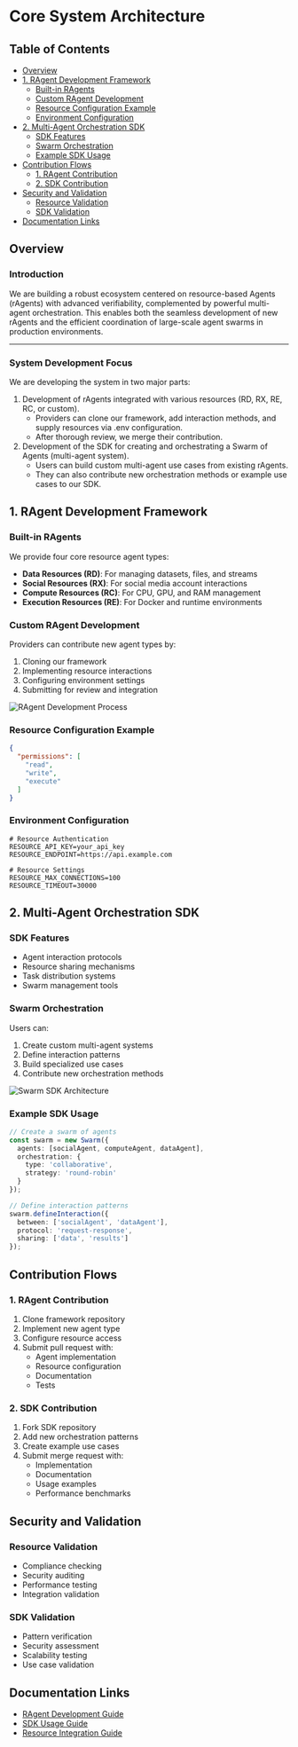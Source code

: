 # Core System Architecture

## Table of Contents
- [Overview](#overview)
- [1. RAgent Development Framework](#1-ragent-development-framework)
  - [Built-in RAgents](#built-in-ragents)
  - [Custom RAgent Development](#custom-ragent-development)
  - [Resource Configuration Example](#resource-configuration-example)
  - [Environment Configuration](#environment-configuration)
- [2. Multi-Agent Orchestration SDK](#2-multi-agent-orchestration-sdk)
  - [SDK Features](#sdk-features)
  - [Swarm Orchestration](#swarm-orchestration)
  - [Example SDK Usage](#example-sdk-usage)
- [Contribution Flows](#contribution-flows)
  - [1. RAgent Contribution](#1-ragent-contribution)
  - [2. SDK Contribution](#2-sdk-contribution)
- [Security and Validation](#security-and-validation)
  - [Resource Validation](#resource-validation)
  - [SDK Validation](#sdk-validation)
- [Documentation Links](#documentation-links)

## Overview

### Introduction
We are building a robust ecosystem centered on resource-based Agents (rAgents) with advanced verifiability, complemented by powerful multi-agent orchestration. This enables both the seamless development of new rAgents and the efficient coordination of large-scale agent swarms in production environments.

---

### System Development Focus
We are developing the system in two major parts:
1. Development of rAgents integrated with various resources (RD, RX, RE, RC, or custom). 
   - Providers can clone our framework, add interaction methods, and supply resources via .env configuration. 
   - After thorough review, we merge their contribution.
2. Development of the SDK for creating and orchestrating a Swarm of Agents (multi-agent system). 
   - Users can build custom multi-agent use cases from existing rAgents. 
   - They can also contribute new orchestration methods or example use cases to our SDK.


## 1. RAgent Development Framework

### Built-in RAgents
We provide four core resource agent types:
- **Data Resources (RD)**: For managing datasets, files, and streams
- **Social Resources (RX)**: For social media account interactions
- **Compute Resources (RC)**: For CPU, GPU, and RAM management
- **Execution Resources (RE)**: For Docker and runtime environments

### Custom RAgent Development
Providers can contribute new agent types by:
1. Cloning our framework
2. Implementing resource interactions
3. Configuring environment settings
4. Submitting for review and integration

![RAgent Development Process](image/Agent_interact_Resources.png)

### Resource Configuration Example
```json
{
  "permissions": [
    "read",
    "write",
    "execute"
  ]
}
```

### Environment Configuration
```env
# Resource Authentication
RESOURCE_API_KEY=your_api_key
RESOURCE_ENDPOINT=https://api.example.com

# Resource Settings
RESOURCE_MAX_CONNECTIONS=100
RESOURCE_TIMEOUT=30000
```

## 2. Multi-Agent Orchestration SDK

### SDK Features
- Agent interaction protocols
- Resource sharing mechanisms
- Task distribution systems
- Swarm management tools

### Swarm Orchestration
Users can:
1. Create custom multi-agent systems
2. Define interaction patterns
3. Build specialized use cases
4. Contribute new orchestration methods

![Swarm SDK Architecture](image/SwarmSDK.png)

### Example SDK Usage
```typescript
// Create a swarm of agents
const swarm = new Swarm({
  agents: [socialAgent, computeAgent, dataAgent],
  orchestration: {
    type: 'collaborative',
    strategy: 'round-robin'
  }
});

// Define interaction patterns
swarm.defineInteraction({
  between: ['socialAgent', 'dataAgent'],
  protocol: 'request-response',
  sharing: ['data', 'results']
});
```

## Contribution Flows

### 1. RAgent Contribution
1. Clone framework repository
2. Implement new agent type
3. Configure resource access
4. Submit pull request with:
   - Agent implementation
   - Resource configuration
   - Documentation
   - Tests

### 2. SDK Contribution
1. Fork SDK repository
2. Add new orchestration patterns
3. Create example use cases
4. Submit merge request with:
   - Implementation
   - Documentation
   - Usage examples
   - Performance benchmarks

## Security and Validation

### Resource Validation
- Compliance checking
- Security auditing
- Performance testing
- Integration validation

### SDK Validation
- Pattern verification
- Security assessment
- Scalability testing
- Use case validation

## Documentation Links
- [RAgent Development Guide](plan.MD)
- [SDK Usage Guide](ROME-SDKClient.MD)
- [Resource Integration Guide](rAgent-integration.MD)
